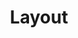 ---
title: Layout
eleventyNavigation:
  key: shortcutsLayoutFR
  title: Layout
  locale: fr
  parent: shortcutsFR
  order: 1
permalink: false
layout: 'layouts/base.njk'
---